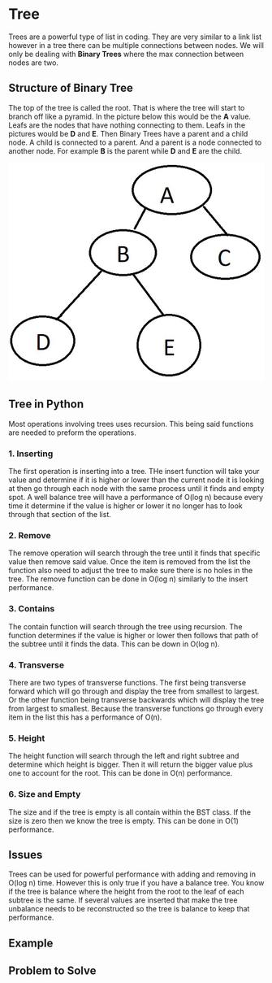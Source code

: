 # Tree
Trees are a powerful type of list in coding. They are very similar to a link list however in a tree there can be multiple connections between nodes. We will only be dealing with 
**Binary Trees** where the max connection between nodes are two. 

## Structure of Binary Tree
The top of the tree is called the root. That is where the tree will start to branch off like a pyramid. In the picture below this would be the **A** value. Leafs are the nodes that have nothing connecting to them. Leafs in the pictures would be **D** and **E**. Then Binary Trees have a parent and a child node. A child is connected to a parent. And a parent is a node connected to another node. For example **B** is the parent while **D** and **E** are the child. 

![BST](Picture/Tree.jpg)

## Tree in Python
Most operations involving trees uses recursion. This being said functions are needed to preform the operations.

### 1. Inserting
The first operation is inserting into a tree. THe insert function will take your value and determine if it is higher or lower than the current node it is looking at then go through each node with the same process until it finds and empty spot. A well balance tree will have a performance of O(log n) because every time it determine if the value is higher or lower it no longer has to look through that section of the list. 

### 2. Remove
The remove operation will search through the tree until it finds that specific value then remove said value. Once the item is removed from the list the function also need to adjust the tree to make sure there is no holes in the tree. The remove function can be done in O(log n) similarly to the insert performance. 

### 3. Contains
The contain function will search through the tree using recursion. The function determines if the value is higher or lower then follows that path of the subtree until it finds the data. This can be down in O(log n).

### 4. Transverse 
There are two types of transverse functions. The first being transverse forward which will go through and display the tree from smallest to largest. Or the other function being transverse backwards which will display the tree from largest to smallest. Because the transverse functions go through every item in the list this has a performance of O(n).

### 5. Height
The height function will search through the left and right subtree and determine which height is bigger. Then it will return the bigger value plus one to account for the root. This can be done in O(n) performance. 

### 6. Size and Empty
The size and if the tree is empty is all contain within the BST class. If the size is zero then we know the tree is empty. This can be done in O(1) performance. 

## Issues
Trees can be used for powerful performance with adding and removing in O(log n) time. However this is only true if you have a balance tree. You know if the tree is balance where the height from the root to the leaf of each subtree is the same. If several values are inserted that make the tree unbalance needs to be reconstructed so the tree is balance to keep that performance. 

## Example

## Problem to Solve
